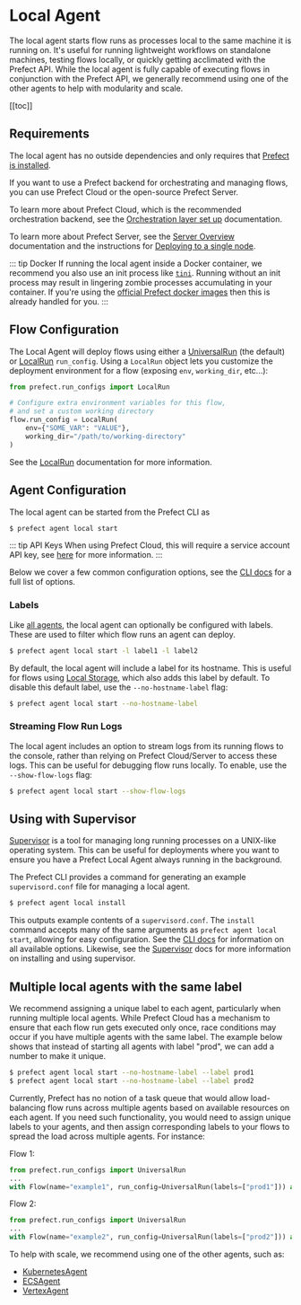 # Local Agent

The local agent starts flow runs as processes local to the same machine it is
running on. It's useful for running lightweight workflows on standalone
machines, testing flows locally, or quickly getting acclimated with the Prefect
API. While the local agent is fully capable of executing flows in conjunction
with the Prefect API, we generally recommend using one of the other agents to
help with modularity and scale.

[[toc]]

## Requirements

The local agent has no outside dependencies and only requires that [Prefect is installed](/core/getting_started/installation.md).

If you want to use a Prefect backend for orchestrating and managing flows, you can use Prefect Cloud or the open-source Prefect Server.

To learn more about Prefect Cloud, which is the recommended orchestration backend, see the [Orchestration layer set up](/orchestration/getting-started/set-up.html) documentation.

To learn more about Prefect Server, see the [Server Overview](/orchestration/server/overview.html) documentation and the instructions for [Deploying to a single node](/orchestration/server/deploy-local.html).

::: tip Docker
If running the local agent inside a Docker container, we recommend you also use
an init process like [`tini`](https://github.com/krallin/tini). Running without
an init process may result in lingering zombie processes accumulating in your
container. If you're using the [official Prefect docker
images](https://hub.docker.com/r/prefecthq/prefect) then this is already
handled for you.
:::

## Flow Configuration

The Local Agent will deploy flows using either a
[UniversalRun](/orchestration/flow_config/run_configs.md#universalrun) (the
default) or [LocalRun](/orchestration/flow_config/run_configs.md#localrun)
`run_config`. Using a `LocalRun` object lets you customize the deployment
environment for a flow (exposing `env`, `working_dir`, etc...):

```python
from prefect.run_configs import LocalRun

# Configure extra environment variables for this flow,
# and set a custom working directory
flow.run_config = LocalRun(
    env={"SOME_VAR": "VALUE"},
    working_dir="/path/to/working-directory"
)
```

See the [LocalRun](/orchestration/flow_config/run_configs.md#localrun)
documentation for more information.

## Agent Configuration

The local agent can be started from the Prefect CLI as

```bash
$ prefect agent local start
```

::: tip API Keys <Badge text="Cloud"/>
When using Prefect Cloud, this will require a service account API key, see
[here](./overview.md#api_keys) for more information.
:::

Below we cover a few common configuration options, see the [CLI
docs](/api/latest/cli/agent.md#local-start) for a full list of options.

### Labels

Like [all agents](./overview.md#labels), the local agent can optionally be
configured with labels. These are used to filter which flow runs an agent can
deploy.

```bash
$ prefect agent local start -l label1 -l label2
```

By default, the local agent will include a label for its hostname. This is
useful for flows using [Local
Storage](/orchestration/flow_config/storage.md#local), which also adds this
label by default. To disable this default label, use the `--no-hostname-label`
flag:

```bash
$ prefect agent local start --no-hostname-label
```

### Streaming Flow Run Logs

The local agent includes an option to stream logs from its running flows to the
console, rather than relying on Prefect Cloud/Server to access these logs. This
can be useful for debugging flow runs locally. To enable, use the
`--show-flow-logs` flag:

```bash
$ prefect agent local start --show-flow-logs
```

## Using with Supervisor

[Supervisor](http://supervisord.org) is a tool for managing long running
processes on a UNIX-like operating system. This can be useful for deployments
where you want to ensure you have a Prefect Local Agent always running in the
background.

The Prefect CLI provides a command for generating an example `supervisord.conf`
file for managing a local agent.

```bash
$ prefect agent local install
```

This outputs example contents of a `supervisord.conf`. The `install` command
accepts many of the same arguments as `prefect agent local start`, allowing for
easy configuration. See the [CLI docs](/api/latest/cli/agent.md#local-install)
for information on all available options. Likewise, see the
[Supervisor](http://supervisord.org) docs for more information on installing
and using supervisor.


## Multiple local agents with the same label

We recommend assigning a unique label to each agent, particularly when 
running multiple local agents. While Prefect Cloud has a mechanism to ensure 
that each flow run gets executed only once, race conditions may occur if you 
have multiple agents with the same label. The example below shows that instead 
of starting all agents with label "prod", we can add a number to make it unique.

```bash
$ prefect agent local start --no-hostname-label --label prod1
$ prefect agent local start --no-hostname-label --label prod2
```

Currently, Prefect has no notion of a task queue that would allow
load-balancing flow runs across multiple agents based on available 
resources on each agent. If you need such functionality, 
you would need to assign unique labels to your agents, 
and then assign corresponding labels to your flows 
to spread the load across multiple agents. For instance:

Flow 1:
```python
from prefect.run_configs import UniversalRun
...
with Flow(name="example1", run_config=UniversalRun(labels=["prod1"])) as flow:
```

Flow 2:
```python
from prefect.run_configs import UniversalRun
...
with Flow(name="example2", run_config=UniversalRun(labels=["prod2"])) as flow:
```

To help with scale, we recommend using one of the other agents, such as:
- [KubernetesAgent](/orchestration/agents/kubernetes.md)
- [ECSAgent](/orchestration/agents/ecs.md)
- [VertexAgent](/orchestration/agents/vertex.md)